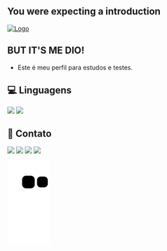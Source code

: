 ## You were expecting a introduction

<a class="navbar-brand" href="#"><img src="https://images.gamebanana.com/img/ico/sprays/5c1df5bcd220a.png" alt="Logo"></a>

## BUT IT'S ME DIO!

- Este é meu perfil para estudos e testes.

<!-- <div align="left">
  <a href="https://github.com/franca-dev">
  <img height="180em" src="https://github-readme-stats.vercel.app/api?username=franca-dev&show_icons=true&theme=dark&include_all_commits=true&count_private=true"/>
  <img height="180em" src="https://github-readme-stats.vercel.app/api/top-langs/?username=franca-dev&layout=compact&langs_count=7&theme=dark"/>
</div> -->
  
 <!-- <div style="display: inline_block"><br>
  <img align="center" alt="Gabriel-Python" height="30" width="40" src="https://raw.githubusercontent.com/devicons/devicon/master/icons/python/python-original.svg">
  <img align="center" alt="Gabriel-Linux" height="30" width="40" src="https://cdn.jsdelivr.net/gh/devicons/devicon/icons/linux/linux-original.svg"> 
  <img align="center" alt="Gabriel-Apache" height="30" width="40" src="https://cdn.jsdelivr.net/gh/devicons/devicon/icons/bash/bash-original.svg"> 
  <img align="center" alt="Gabriel-Apache" height="30" width="40" src="https://cdn.jsdelivr.net/gh/devicons/devicon/icons/apache/apache-original-wordmark.svg"> -->

## 💻 Linguagens 
<div>
<p align="left">
<img src="https://img.shields.io/badge/Python-FFD43B?style=for-the-badge&logo=python&logoColor=blue" />
<img src="https://img.shields.io/badge/HTML5-E34F26?style=for-the-badge&logo=html5&logoColor=white" />
</div>
</p>
  
 ## 📇 Contato
 
<div> 
  <a href="https://www.linkedin.com/in/gabriel-franca5592/" target="_blank"><img src="https://img.shields.io/badge/-LinkedIn-%230077B5?style=for-the-badge&logo=linkedin&logoColor=white" target="_blank"></a> 
  <a href = "mailto:gabrielfranca592@gmail.com"><img src="https://img.shields.io/badge/-Gmail-%23333?style=for-the-badge&logo=gmail&logoColor=white" target="_blank"></a>
  <a href="https://instagram.com/franca.tec" target="_blank"><img src="https://img.shields.io/badge/-Instagram-%23E4405F?style=for-the-badge&logo=instagram&logoColor=white" target="_blank"></a>
   <a href="https://www.youtube.com/channel/UCJI2G5SMwgmuUyicrW54tkQ" target="_blank"><img src="https://img.shields.io/badge/YouTube-FF0000?style=for-the-badge&logo=youtube&logoColor=white" target="_blank"></a>
 
  ![Snake animation](https://github.com/rafaballerini/rafaballerini/blob/output/github-contribution-grid-snake.svg)
 
</div>
